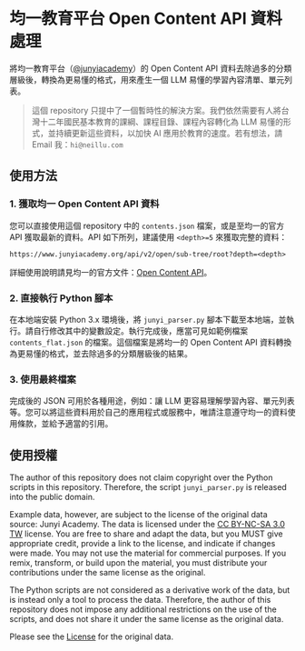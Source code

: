 # 均一教育平台 Open Content API 資料處理

將均一教育平台（[@junyiacademy](https://github.com/junyiacademy)）的 Open Content API 資料去除過多的分類層級後，轉換為更易懂的格式，用來產生一個 LLM 易懂的學習內容清單、單元列表。

> 這個 repository 只提中了一個暫時性的解決方案。我們依然需要有人將台灣十二年國民基本教育的課綱、課程目錄、課程內容轉化為 LLM 易懂的形式，並持續更新這些資料，以加快 AI 應用於教育的速度。若有想法，請 Email 我：`hi@neillu.com`

## 使用方法

### 1. 獲取均一 Open Content API 資料

您可以直接使用這個 repository 中的 `contents.json` 檔案，或是至均一的官方 API 獲取最新的資料。API 如下所列，建議使用 `<depth>=5` 來獲取完整的資料：

```
https://www.junyiacademy.org/api/v2/open/sub-tree/root?depth=<depth>
```

詳細使用說明請見均一的官方文件：[Open Content API](https://junyiacademy.notion.site/For-Developers-70572b991b614b03a2a93fbf73d0b089)。

### 2. 直接執行 Python 腳本

在本地端安裝 Python 3.x 環境後，將 `junyi_parser.py` 腳本下載至本地端，並執行。請自行修改其中的變數設定。執行完成後，應當可見如範例檔案 `contents_flat.json` 的檔案。這個檔案是將均一的 Open Content API 資料轉換為更易懂的格式，並去除過多的分類層級後的結果。

### 3. 使用最終檔案

完成後的 JSON 可用於各種用途，例如：讓 LLM 更容易理解學習內容、單元列表等。您可以將這些資料用於自己的應用程式或服務中，唯請注意遵守均一的資料使用條款，並給予適當的引用。

## 使用授權

The author of this repository does not claim copyright over the Python scripts in this repository. Therefore, the script `junyi_parser.py` is released into the public domain. 

Example data, however, are subject to the license of the original data source: Junyi Academy. The data is licensed under the [CC BY-NC-SA 3.0 TW](https://creativecommons.org/licenses/by-nc-sa/3.0/tw/) license. You are free to share and adapt the data, but you MUST give appropriate credit, provide a link to the license, and indicate if changes were made. You may not use the material for commercial purposes. If you remix, transform, or build upon the material, you must distribute your contributions under the same license as the original.

The Python scripts are not considered as a derivative work of the data, but is instead only a tool to process the data. Therefore, the author of this repository does not impose any additional restrictions on the use of the scripts, and does not share it under the same license as the original data. 

Please see the [License](https://www.junyiacademy.org/about/licence) for the original data.